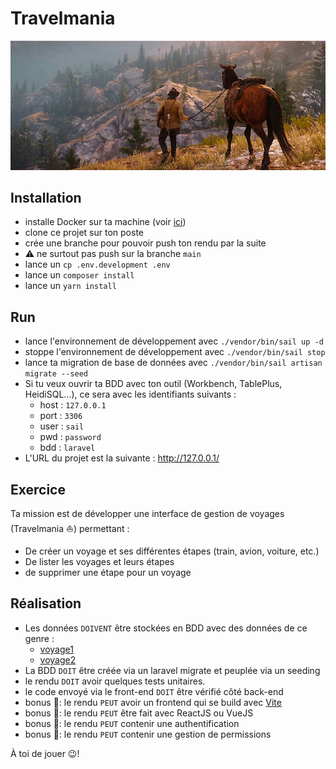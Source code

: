 # Travelmania

![image](./resources/images/voyage.jpg)

## Installation

- installe Docker sur ta machine (voir [ici](https://docs.docker.com/get-docker/))
- clone ce projet sur ton poste
- crée une branche pour pouvoir push ton rendu par la suite
- ⚠️ ne surtout pas push sur la branche `main`
- lance un `cp .env.development .env`
- lance un `composer install`
- lance un `yarn install`

## Run

- lance l'environnement de développement avec `./vendor/bin/sail up -d`
- stoppe l'environnement de développement avec `./vendor/bin/sail stop`
- lance ta migration de base de données avec `./vendor/bin/sail artisan migrate --seed`
- Si tu veux ouvrir ta BDD avec ton outil (Workbench, TablePlus, HeidiSQL...), ce sera avec les identifiants suivants :
  - host : `127.0.0.1`
  - port : `3306`
  - user : `sail`
  - pwd : `password`
  - bdd : `laravel`
- L'URL du projet est la suivante : <http://127.0.0.1/>

## Exercice

Ta mission est de développer une interface de gestion de voyages (Travelmania ⛵️) permettant :

- De créer un voyage et ses différentes étapes (train, avion, voiture, etc.)
- De lister les voyages et leurs étapes
- de supprimer une étape pour un voyage

## Réalisation

- Les données `DOIVENT` être stockées en BDD avec des données de ce genre :
  - [voyage1](./resources/json/voyage1.json)
  - [voyage2](./resources/json/voyage2.json)
- La BDD `DOIT` être créée via un laravel migrate et peuplée via un seeding
- le rendu `DOIT` avoir quelques tests unitaires.
- le code envoyé via le front-end `DOIT` être vérifié côté back-end
- bonus 🍿: le rendu `PEUT` avoir un frontend qui se build avec [Vite](https://laravel.com/docs/9.x/vite)
- bonus 🍿: le rendu `PEUT` être fait avec ReactJS ou VueJS
- bonus 🍿: le rendu `PEUT` contenir une authentification
- bonus 🍿: le rendu `PEUT` contenir une gestion de permissions

À toi de jouer 😉!
